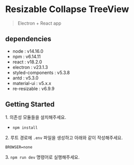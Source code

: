 # Resizable Collapse TreeView

> Electron + React app

## dependencies

- node : v14.16.0
- npm : v6.14.11
- react : v18.2.0
- electron : v23.1.3
- styled-components : v5.3.8
- antd : v5.3.0
- material-ui : v5.x.x
- re-resizable : v6.9.9

## Getting Started

1\. 의존성 모듈들을 설치해주세요.

- `npm install`

2\. 루트 경로에 `.env` 파일을 생성하고 아래와 같이 작성해주세요.

`BROWSER=none`

3\. `npm run dev` 명령어로 실행해주세요.
